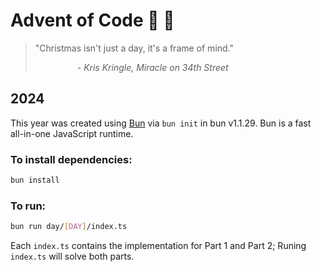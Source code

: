 # Advent of Code 🎄 🎁
> "Christmas isn't just a day, it's a frame of mind."
> 
> &nbsp;&nbsp;&nbsp;&nbsp;&nbsp;&nbsp;&nbsp;&nbsp;&nbsp;&nbsp;&nbsp;&nbsp;&nbsp;&nbsp;&nbsp;&nbsp;&nbsp;_- Kris Kringle, Miracle on 34th Street_

## 2024
This year was created using [Bun](https://bun.sh) via `bun init` in bun v1.1.29. Bun is a fast all-in-one JavaScript runtime.  

### To install dependencies:
```bash
bun install
```

### To run:
```bash
bun run day/[DAY]/index.ts
```
Each `index.ts` contains the implementation for Part 1 and Part 2; Runing `index.ts` will solve both parts.
